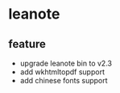 # leanote

## feature
- upgrade leanote bin to v2.3
- add wkhtmltopdf support
- add chinese fonts support

